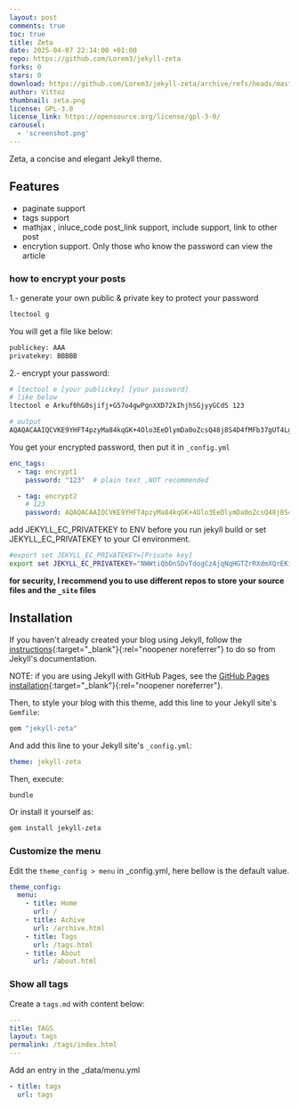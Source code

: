 ```yaml
---
layout: post
comments: true
toc: true
title: Zeta
date: 2025-04-07 22:14:00 +01:00
repo: https://github.com/Lorem3/jekyll-zeta
forks: 0
stars: 0
download: https://github.com/Lorem3/jekyll-zeta/archive/refs/heads/master.zip
author: Vittoz
thumbnail: zeta.png
license: GPL-3.0
license_link: https://opensource.org/license/gpl-3-0/
carousel:
  - 'screenshot.png'
---
```


Zeta, a concise and elegant Jekyll theme.

## Features

- paginate support
- tags support
- mathjax , inluce_code post_link support, include  support, link to other post
- encrytion support. Only those who know the password can view the article
  
### how to encrypt your posts

1.- generate your own public & private key to protect your password

```bash
ltectool g
```

You will get a file like below:

```bash
publickey: AAA
privatekey: BBBBB
```

2.- encrypt your password:

```bash
# ltectool e [your publickey] [your password]
# like below
ltectool e Arkuf0hG0sjifj+G57o4gwPgnXXD72kIhjhSGjyyGCdS 123

# output
AQAQACAAIQCVKE9YHFT4pzyMa84kqGK+4Olo3EeDlymDa0oZcsQ48j8S4D4fMFb37gUT4LgrxZQDCFLa402i9VhhMIYWXZP+WSsv2Ia+uQpEH5vYKgDR5vL4xXC/76wXl3K7abU7u9du
```

You get your encrypted password, then put it in  `_config.yml`

```yaml
enc_tags:
  - tag: encrypt1 
    password: "123"  # plain text ,NOT recommended

  - tag: encrypt2
    # 123
    password: AQAQACAAIQCVKE9YHFT4pzyMa84kqGK+4Olo3EeDlymDa0oZcsQ48j8S4D4fMFb37gUT4LgrxZQDCFLa402i9VhhMIYWXZP+WSsv2Ia+uQpEH5vYKgDR5vL4xXC/76wXl3K7abU7u9du
```

add JEKYLL_EC_PRIVATEKEY to ENV   before you run jekyll build or set JEKYLL_EC_PRIVATEKEY to your CI environment.

``` bash
#export set JEKYLL_EC_PRIVATEKEY=[Private key]
export set JEKYLL_EC_PRIVATEKEY="NWWtiQbDnSDvTdogCzAjqNqHGTZrRXdmXQrEKiv3vNs="
```

**for security, I recommend you to use different repos to store your source files and the `_site` files**

## Installation

If you haven't already created your blog using Jekyll, follow the [instructions](https://jekyllrb.com/docs/){:target="_blank"}{:rel="noopener noreferrer"} to do so from Jekyll's documentation.

NOTE: if you are using Jekyll with GitHub Pages, see the [GitHub Pages installation](https://docs.github.com/en/pages/quickstart){:target="_blank"}{:rel="noopener noreferrer"}.

Then, to style your blog with this theme, add this line to your Jekyll site's `Gemfile`:

```ruby
gem "jekyll-zeta"
```

And add this line to your Jekyll site's `_config.yml`:

```yaml
theme: jekyll-zeta
```

Then, execute:

```bash
bundle
```

Or install it yourself as:

```bash
gem install jekyll-zeta
```

### Customize the menu

Edit the `theme_config > menu` in  _config.yml, here bellow is the default value.

```yaml
theme_config:
  menu:
    - title: Home
      url: /
    - title: Achive
      url: /archive.html
    - title: Tags
      url: /tags.html
    - title: About
      url: /about.html
```

### Show all tags

Create a `tags.md` with content below:

```yaml
---
title: TAGS
layout: tags
permalink: /tags/index.html
---
```

Add an entry in the _data/menu.yml

```yaml
- title: tags
  url: tags
```
